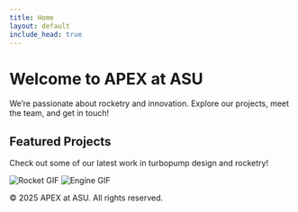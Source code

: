 ```yaml
---
title: Home
layout: default
include_head: true
---
```


# Welcome to APEX at ASU

We’re passionate about rocketry and innovation. Explore our projects, meet the team, and get in touch!

## Featured Projects
Check out some of our latest work in turbopump design and rocketry!

<!-- Random Giphy GIFs instead of uploaded images -->
![Rocket GIF](https://media.giphy.com/media/26ufnwz3wDUli7GU0/giphy.gif)
![Engine GIF](https://media.giphy.com/media/l0HlMnPrJefVNHdte/giphy.gif)

© 2025 APEX at ASU. All rights reserved.
